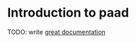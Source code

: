 # Introduction to paad

TODO: write [great documentation](http://jacobian.org/writing/great-documentation/what-to-write/)
